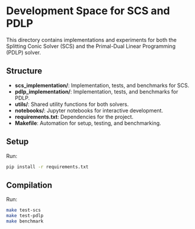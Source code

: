 # Development Space for SCS and PDLP

This directory contains implementations and experiments for both the Splitting Conic Solver (SCS) and the Primal-Dual Linear Programming (PDLP) solver.

## Structure
- **scs_implementation/**: Implementation, tests, and benchmarks for SCS.
- **pdlp_implementation/**: Implementation, tests, and benchmarks for PDLP.
- **utils/**: Shared utility functions for both solvers.
- **notebooks/**: Jupyter notebooks for interactive development.
- **requirements.txt**: Dependencies for the project.
- **Makefile**: Automation for setup, testing, and benchmarking.

## Setup
Run:
```sh
pip install -r requirements.txt
```

## Compilation
Run:
```sh
make test-scs
make test-pdlp
make benchmark
```
